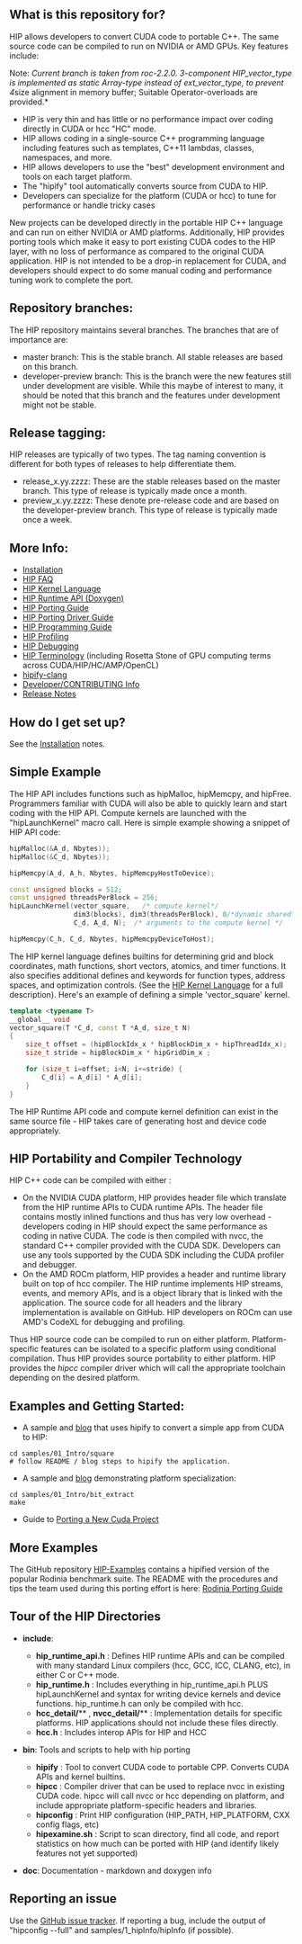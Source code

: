 ## What is this repository for? ###

HIP allows developers to convert CUDA code to portable C++.  The same source code can be compiled to run on NVIDIA or AMD GPUs.
Key features include:

Note: *Current branch is taken from roc-2.2.0. 3-component HIP_vector_type is implemented as static Array-type instead of ext_vector_type, to prevent 4*size alignment in memory buffer; Suitable Operator-overloads are provided.*

* HIP is very thin and has little or no performance impact over coding directly in CUDA or hcc "HC" mode.
* HIP allows coding in a single-source C++ programming language including features such as templates, C++11 lambdas, classes, namespaces, and more.
* HIP allows developers to use the "best" development environment and tools on each target platform.
* The "hipify" tool automatically converts source from CUDA to HIP.
* Developers can specialize for the platform (CUDA or hcc) to tune for performance or handle tricky cases

New projects can be developed directly in the portable HIP C++ language and can run on either NVIDIA or AMD platforms.  Additionally, HIP provides porting tools which make it easy to port existing CUDA codes to the HIP layer, with no loss of performance as compared to the original CUDA application.  HIP is not intended to be a drop-in replacement for CUDA, and developers should expect to do some manual coding and performance tuning work to complete the port.

## Repository branches:

The HIP repository maintains several branches. The branches that are of importance are:

* master branch: This is the stable branch. All stable releases are based on this branch.
* developer-preview branch: This is the branch were the new features still under development are visible. While this maybe of interest to many, it should be noted that this branch and the features under development might not be stable.

## Release tagging:

HIP releases are typically of two types. The tag naming convention is different for both types of releases to help differentiate them.

* release_x.yy.zzzz: These are the stable releases based on the master branch. This type of release is typically made once a month.
* preview_x.yy.zzzz: These denote pre-release code and are based on the developer-preview branch. This type of release is typically made once a week.

## More Info:
- [Installation](INSTALL.md)
- [HIP FAQ](docs/markdown/hip_faq.md)
- [HIP Kernel Language](docs/markdown/hip_kernel_language.md)
- [HIP Runtime API (Doxygen)](http://rocm-developer-tools.github.io/HIP)
- [HIP Porting Guide](docs/markdown/hip_porting_guide.md)
- [HIP Porting Driver Guide](docs/markdown/hip_porting_driver_api.md)
- [HIP Programming Guide](docs/markdown/hip_programming_guide.md)
- [HIP Profiling ](docs/markdown/hip_profiling.md)
- [HIP Debugging](docs/markdown/hip_debugging.md)
- [HIP Terminology](docs/markdown/hip_terms.md) (including Rosetta Stone of GPU computing terms across CUDA/HIP/HC/AMP/OpenCL)
- [hipify-clang](hipify-clang/README.md)
- [Developer/CONTRIBUTING Info](CONTRIBUTING.md)
- [Release Notes](RELEASE.md)

## How do I get set up?

See the [Installation](INSTALL.md) notes.

## Simple Example
The HIP API includes functions such as hipMalloc, hipMemcpy, and hipFree.
Programmers familiar with CUDA will also be able to quickly learn and start coding with the HIP API.
Compute kernels are launched with the "hipLaunchKernel" macro call.    Here is simple example showing a
snippet of HIP API code:

```cpp
hipMalloc(&A_d, Nbytes));
hipMalloc(&C_d, Nbytes));

hipMemcpy(A_d, A_h, Nbytes, hipMemcpyHostToDevice);

const unsigned blocks = 512;
const unsigned threadsPerBlock = 256;
hipLaunchKernel(vector_square,   /* compute kernel*/
                dim3(blocks), dim3(threadsPerBlock), 0/*dynamic shared*/, 0/*stream*/,     /* launch config*/
                C_d, A_d, N);  /* arguments to the compute kernel */

hipMemcpy(C_h, C_d, Nbytes, hipMemcpyDeviceToHost);
```


The HIP kernel language defines builtins for determining grid and block coordinates, math functions, short vectors,
atomics, and timer functions. It also specifies additional defines and keywords for function types, address spaces, and
optimization controls.  (See the [HIP Kernel Language](docs/markdown/hip_kernel_language.md) for a full description).
Here's an example of defining a simple 'vector_square' kernel.



```cpp
template <typename T>
__global__ void
vector_square(T *C_d, const T *A_d, size_t N)
{
    size_t offset = (hipBlockIdx_x * hipBlockDim_x + hipThreadIdx_x);
    size_t stride = hipBlockDim_x * hipGridDim_x ;

    for (size_t i=offset; i<N; i+=stride) {
        C_d[i] = A_d[i] * A_d[i];
    }
}
```

The HIP Runtime API code and compute kernel definition can exist in the same source file - HIP takes care of generating host and device code appropriately.

## HIP Portability and Compiler Technology
HIP C++ code can be compiled with either :
- On the NVIDIA CUDA platform, HIP provides header file which translate from the HIP runtime APIs to CUDA runtime APIs.  The header file contains mostly inlined
  functions and thus has very low overhead - developers coding in HIP should expect the same performance as coding in native CUDA.  The code is then
  compiled with nvcc, the standard C++ compiler provided with the CUDA SDK.  Developers can use any tools supported by the CUDA SDK including the CUDA
  profiler and debugger.
- On the AMD ROCm platform, HIP provides a header and runtime library built on top of hcc compiler.  The HIP runtime implements HIP streams, events, and memory APIs,
  and is a object library that is linked with the application.  The source code for all headers and the library implementation is available on GitHub.
  HIP developers on ROCm can use AMD's CodeXL for debugging and profiling.

Thus HIP source code can be compiled to run on either platform.  Platform-specific features can be isolated to a specific platform using conditional compilation.  Thus HIP
provides source portability to either platform.   HIP provides the _hipcc_ compiler driver which will call the appropriate toolchain depending on the desired platform.


## Examples and Getting Started:

* A sample and [blog](http://gpuopen.com/hip-to-be-squared-an-introductory-hip-tutorial) that uses hipify to convert a simple app from CUDA to HIP:


```shell
cd samples/01_Intro/square
# follow README / blog steps to hipify the application.
```

* A sample and [blog](http://gpuopen.com/platform-aware-coding-inside-hip/) demonstrating platform specialization:
```shell
cd samples/01_Intro/bit_extract
make
```

* Guide to [Porting a New Cuda Project](docs/markdown/hip_porting_guide.md#porting-a-new-cuda-project")


## More Examples
The GitHub repository [HIP-Examples](https://github.com/ROCm-Developer-Tools/HIP-Examples.git) contains a hipified version of the popular Rodinia benchmark suite.
The README with the procedures and tips the team used during this porting effort is here: [Rodinia Porting Guide](https://github.com/ROCm-Developer-Tools/HIP-Examples/blob/master/rodinia_3.0/hip/README.hip_porting)

## Tour of the HIP Directories
* **include**:
    * **hip_runtime_api.h** : Defines HIP runtime APIs and can be compiled with many standard Linux compilers (hcc, GCC, ICC, CLANG, etc), in either C or C++ mode.
    * **hip_runtime.h** : Includes everything in hip_runtime_api.h PLUS hipLaunchKernel and syntax for writing device kernels and device functions.  hip_runtime.h can only be compiled with hcc.
    * **hcc_detail/**** , **nvcc_detail/**** : Implementation details for specific platforms.  HIP applications should not include these files directly.
    * **hcc.h** : Includes interop APIs for HIP and HCC

* **bin**: Tools and scripts to help with hip porting
    * **hipify** : Tool to convert CUDA code to portable CPP.  Converts CUDA APIs and kernel builtins.
    * **hipcc** : Compiler driver that can be used to replace nvcc in existing CUDA code. hipcc will call nvcc or hcc depending on platform, and include appropriate platform-specific headers and libraries.
    * **hipconfig** : Print HIP configuration (HIP_PATH, HIP_PLATFORM, CXX config flags, etc)
    * **hipexamine.sh** : Script to scan directory, find all code, and report statistics on how much can be ported with HIP (and identify likely features not yet supported)

* **doc**: Documentation - markdown and doxygen info

## Reporting an issue
Use the [GitHub issue tracker](https://github.com/ROCm-Developer-Tools/HIP/issues).
If reporting a bug, include the output of "hipconfig --full" and samples/1_hipInfo/hipInfo (if possible).
